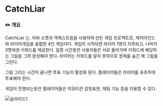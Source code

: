 # CatchLiar

### ✏️ 개요 
CatchLiar 는, 자바 소켓과 객체스트림을 사용하여 만든 게임 프로젝트로, 캐치마인드와 라이어게임을 융합한 4인 게임이다.
게임이 시작되면 라이어 1명이 지목되고, 나머지 3명에겐 키워드를 제공한다. 일정 시간동안 사용자들은 서로 돌아가며 키워드에 해당하는 그림을 그려 완성해야 한다. 라이어는 키워드를 알지 못하므로 정체를 숨긴 채 그림을 그린다. 

그림 그리는 시간이 끝나면 투표 기능이 활성화 된다. 플레이어들은 라이어를 유추하여 투표해야 한다.

게임이 진행되는동안 플레이어들은 이모티콘 감정표현, 채팅 기능 등을 이용할 수 있다. 

![슬라이드1](https://github.com/user-attachments/assets/d5d0a056-1c14-4ac2-ac1a-71b881c0476f)

